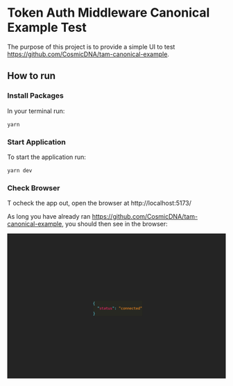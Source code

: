 # Token Auth Middleware Canonical Example Test

The purpose of this project is to provide a simple UI to test https://github.com/CosmicDNA/tam-canonical-example.


## How to run

### Install Packages

In your terminal run:

```shell
yarn
```

### Start Application

To start the application run:

```shell
yarn dev
```

### Check Browser

T ocheck the app out, open the browser at http://localhost:5173/

As long you have already ran https://github.com/CosmicDNA/tam-canonical-example, you should then see in the browser:

![Status JSON data](/src/assets/Status.png)